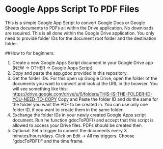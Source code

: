 # Google Apps Script To PDF Files

This is a simple Google App Script to convert Google Docs or Google Sheets documents to PDFs all within the Drive application. No downloads are required. This is all done within the Google Drive application. You only need to provide folder IDs for the document root folder and the destination folder. 

##How to for beginners: 

1. Create a new Google Apps Script document in your Google Drive app (NEW -> OTHER -> Google Apps Script)
2. Copy and paste the app.gdoc provided in this repository.
3. Get the folder IDs. For this open up Google Drive, open the folder of the documents you want to convert and look at the URL in the browser. You will see something like this: 
https://drive.google.com/drive/u/0/folders/THIS-IS-THE-FOLDER-ID-YOU-NEED-TO-COPY
Copy and Paste the folder ID and do the same for the folder you want the PDF to be created in. You can use only one folder ID, if you want to create them in the same folder.
4. Exchange the folder IDs in your newly created Google Apps script document. Run  he function gdocToPDF() and accept that this script is allowed to access your Drive files. PDFs should be created then.   
5. Optional: Set a trigger to convert the documents every X minutes/hours/days. Click on Edit -> All my triggers. Choose "gdocToPDF()" and the time frame.  



